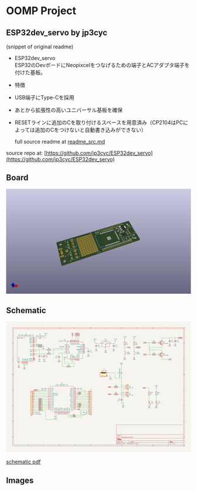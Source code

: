 # OOMP Project  
## ESP32dev_servo  by jp3cyc  
  
(snippet of original readme)  
  
- ESP32dev_servo  
ESP32のDevボードにNeopixcelをつなげるための端子とACアダプタ端子を付けた基板。  
  
- 特徴  
- USB端子にType-Cを採用  
- あとから拡張性の高いユニバーサル基板を確保  
- RESETラインに追加のCを取り付けるスペースを用意済み（CP2104はPCによっては追加のCをつけないと自動書き込みができない）  
  
  full source readme at [readme_src.md](readme_src.md)  
  
source repo at: [https://github.com/jp3cyc/ESP32dev_servo](https://github.com/jp3cyc/ESP32dev_servo)  
## Board  
  
[![working_3d.png](working_3d_600.png)](working_3d.png)  
## Schematic  
  
[![working_schematic.png](working_schematic_600.png)](working_schematic.png)  
  
[schematic pdf](working_schematic.pdf)  
## Images  
